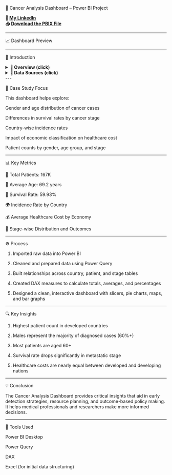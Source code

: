 
🧬 Cancer Analysis Dashboard – Power BI Project

**🔗 [My LinkedIn](https://www.linkedin.com/in/ahmad-yasser-faiq-data-analyst/)**  
**📥 [Download the PBIX File](https://github.com/ahmadyase1234/Cancer-analysis-dashboard-/blob/main/cancer%20anaylis.pbix)**  

---

📈 Dashboard Preview




---

📝 Introduction

<details>
  <summary><strong>📌 Overview (click)</strong></summary>> This Power BI project presents an insightful cancer data analysis. It visualizes key indicators such as patient demographics, survival rates, incidence by country, healthcare costs, and cancer stages to support medical research and healthcare planning.



</details><details>
  <summary><strong>📂 Data Sources (click)</strong></summary>> The dataset includes international cancer data containing demographic, clinical, and regional information.



▼ 📑 Example Tables

Patient Data
Patient ID, Age, Gender, Country, Cancer Stage

Survival & Incidence
Country, Incidence Rate per 100K, Survival (5 years), Stage

Healthcare Costs
Economic Classification, Cost, Country Type (Developed/Developing)


</details>
---

🎯 Case Study Focus

This dashboard helps explore:

Gender and age distribution of cancer cases

Differences in survival rates by cancer stage

Country-wise incidence rates

Impact of economic classification on healthcare cost

Patient counts by gender, age group, and stage



---

📊 Key Metrics

👥 Total Patients: 167K

📅 Average Age: 69.2 years

💪 Survival Rate: 59.93%

🌍 Incidence Rate by Country

💰 Average Healthcare Cost by Economy

🔬 Stage-wise Distribution and Outcomes



---

⚙️ Process

1. Imported raw data into Power BI


2. Cleaned and prepared data using Power Query


3. Built relationships across country, patient, and stage tables


4. Created DAX measures to calculate totals, averages, and percentages


5. Designed a clean, interactive dashboard with slicers, pie charts, maps, and bar graphs




---

🔍 Key Insights

1. Highest patient count in developed countries


2. Males represent the majority of diagnosed cases (60%+)


3. Most patients are aged 60+


4. Survival rate drops significantly in metastatic stage


5. Healthcare costs are nearly equal between developed and developing nations




---

💡 Conclusion

The Cancer Analysis Dashboard provides critical insights that aid in early detection strategies, resource planning, and outcome-based policy making. It helps medical professionals and researchers make more informed decisions.


---

🧰 Tools Used

Power BI Desktop

Power Query

DAX

Excel (for initial data structuring)
